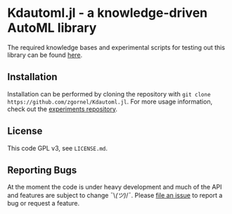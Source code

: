 # Kdautoml.jl - a knowledge-driven AutoML library

The required knowledge bases and experimental scripts for testing out this library can be found [here](https://github.com/zgornel/knowledge-driven-automl/).


## Installation
Installation can be performed by cloning the repository with `git clone https://github.com/zgornel/Kdautoml.jl`. For more usage information, check out the [experiments repository](https://github.com/zgornel/knowledge-driven-automl/).


## License
This code GPL v3, see `LICENSE.md`.


## Reporting Bugs
At the moment the code is under heavy development and much of the API and features are subject to change ¯\\_(ツ)_/¯. Please [file an issue](https://github.com/zgornel/Kdautoml.jl/issues/new) to report a bug or request a feature.
